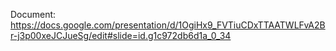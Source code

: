 Document: https://docs.google.com/presentation/d/1OgiHx9_FVTiuCDxTTAATWLFvA2Br-j3p00xeJCJueSg/edit#slide=id.g1c972db6d1a_0_34